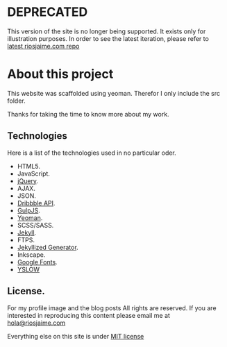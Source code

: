 #  DEPRECATED
This version of the site is no longer being supported. It exists only for illustration purposes. In order to see the latest iteration, please refer to [latest riosjaime.com repo](https://github.com/papaponmx/angular.riosjaime.com)


# About this project
 This website was scaffolded using yeoman. Therefor I only include the src folder.

 Thanks for taking the time to know more about my work. 


## Technologies 

Here is a list of the technologies used in no particular oder.

* HTML5.
* JavaScript.
* [jQuery](https://jquery.com/).
* AJAX.
* JSON.
* [Dribbble API](http://developer.dribbble.com/v1/).
* [GulpJS](http://gulpjs.com/).
* [Yeoman](http://yeoman.io/).
* SCSS/SASS.
* [Jekyll](https://jekyllrb.com/).
* FTPS.
* [Jekyllized Generator](https://github.com/sondr3/generator-jekyllized).
* Inkscape.
* [Google Fonts](fonts.googleapis.com).
* [YSLOW](http://yslow.org/)




## License. 
For my profile image and the blog posts All rights are reserved. If you are interested in reproducing this content please email me at hola@riosjaime.com

Everything else on this site is under [MIT license](https://opensource.org/licenses/MIT)
